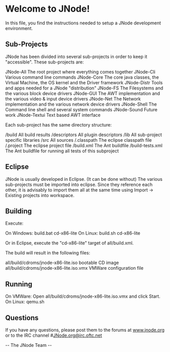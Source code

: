 # Welcome to JNode!

In this file, you find the instructions needed to setup a JNode development environment.

## Sub-Projects

JNode has been divided into several sub-projects in order to keep it "accessible". These sub-projects are:

JNode-All    The root project where everything comes together
JNode-Cli    Various command line commands
JNode-Core   The core java classes, the Virtual Machine, the OS kernel and the Driver framework
JNode-Distr  Tools and apps needed for a JNode "distribution"
JNode-FS     The Filesystems and the various block device drivers
JNode-GUI    The AWT implementation and the various video & input device drivers
JNode-Net    The Network implementation and the various network device drivers
JNode-Shell  The Command line shell and several system commands
JNode-Sound  Future work
JNode-Textui Text based AWT interface

Each sub-project has the same directory structure:

<subprj>/build       All build results 
<subprj>/descriptors All plugin descriptors
<subprj>/lib         All sub-project specific libraries
<subprj>/src         All sources 
<subprj>/.classpath  The eclipse classpath file
<subprj>/.project    The eclipse project file
<subprj>/build.xml   The Ant buildfile
<subprj>/build-tests.xml The Ant buildfile for running all tests of this subproject

## Eclipse

JNode is usually developed in Eclipse. (It can be done without)
The various sub-projects must be imported into eclipse. Since they reference each other, it is advisably to import them all at the same time
using Import -> Existing projects into workspace.

## Building

Execute:

On Windows:  build.bat cd-x86-lite
On Linux:    build.sh cd-x86-lite

Or in Eclipse, execute the "cd-x86-lite" target of all/build.xml.

The build will result in the following files:

all/build/cdroms/jnode-x86-lite.iso         bootable CD image
all/build/cdroms/jnode-x86-lite.iso.vmx     VMWare configuration file

## Running

On VMWare: Open all/build/cdroms/jnode-x86-lite.iso.vmx and click Start.
On Linux:  qemu.sh

## Questions

If you have any questions, please post them to the forums at www.jnode.org
or to the IRC channel #JNode.org@irc.oftc.net
 
 -- The JNode Team --
 
